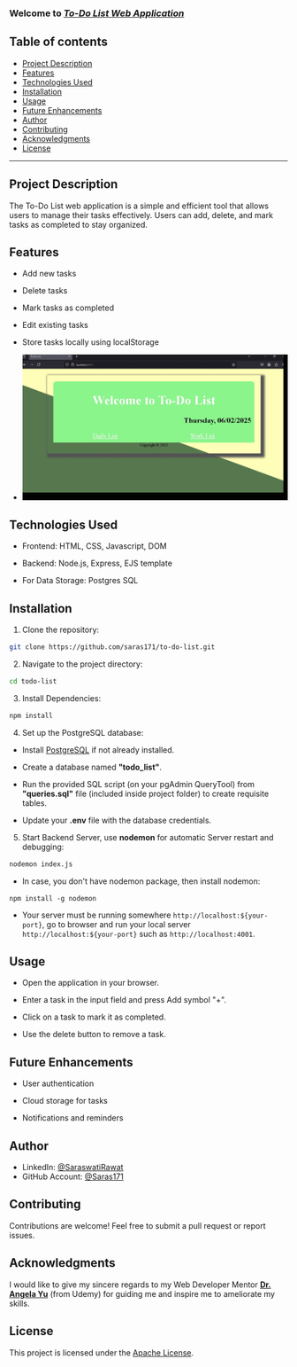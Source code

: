 ### Welcome to ***[To-Do List Web Application](https://github.com/Saras171/to-do-list.git)***

## Table of contents

- [Project Description](#project-description)
- [Features](#features)
- [Technologies Used](#technologies-used)
- [Installation](#installation)
- [Usage](#usage)
- [Future Enhancements](#future-enhancements)
- [Author](#author)
- [Contributing](#contributing)
- [Acknowledgments](#acknowledgments)
- [License](#license)
----

## Project Description

The To-Do List web application is a simple and efficient tool that allows users to manage their tasks effectively. Users can add, delete, and mark tasks as completed to stay organized.

## Features

- Add new tasks

- Delete tasks

- Mark tasks as completed

- Edit existing tasks

- Store tasks locally using localStorage

- ![To Do List Demo](./public/assets/Images/To-Do-list-Demo.gif)

## Technologies Used

- Frontend: HTML, CSS, Javascript, DOM

- Backend: Node.js, Express, EJS template

- For Data Storage: Postgres SQL

## Installation

1. Clone the repository:
```bash
git clone https://github.com/saras171/to-do-list.git
``` 

2. Navigate to the project directory:
```bash
cd todo-list
```
3. Install Dependencies:
 ```bash
npm install
```
4. Set up the PostgreSQL database:

- Install [PostgreSQL](https://www.postgresql.org/download/) if not already installed.

- Create a database named **"todo_list"**.

- Run the provided SQL script (on your pgAdmin QueryTool) from **"queries.sql"** file (included inside project folder) to create requisite tables.

- Update your **.env** file with the database credentials.

5. Start Backend Server, use **nodemon** for automatic Server restart and debugging:

```bash
nodemon index.js
```
- In case, you don't have nodemon package, then install nodemon:
```
npm install -g nodemon
```
- Your server must be running somewhere
`http://localhost:${your-port}`, go to browser and run your local server `http://localhost:${your-port}` such as `http://localhost:4001`.

## Usage

- Open the application in your browser.

- Enter a task in the input field and press Add symbol "+".

- Click on a task to mark it as completed.

- Use the delete button to remove a task.

## Future Enhancements

- User authentication

- Cloud storage for tasks

- Notifications and reminders

## Author
- LinkedIn: [@SaraswatiRawat](https://www.linkedin.com/in/saraswati-rawat-534a02184)
- GitHub Account: [@Saras171](https://github.com/saras171)

## Contributing

Contributions are welcome! Feel free to submit a pull request or report issues.

## Acknowledgments

I would like to give my sincere regards to my Web Developer Mentor **[Dr. Angela Yu](https://www.udemy.com/user/4b4368a3-b5c8-4529-aa65-2056ec31f37e/?srsltid=AfmBOoogSDbRCw3K3ukbfBqpWdYPs8gXdUV80NqjDPhFy3_2Nb9eQ-oo)** (from Udemy) for guiding me and inspire me to ameliorate my skills.


## License 

This project is licensed under the [Apache License](/LICENSE).


